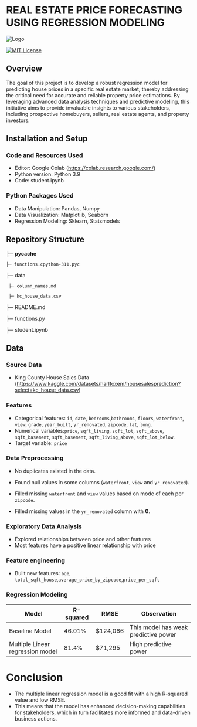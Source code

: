 # REAL  ESTATE PRICE FORECASTING USING REGRESSION MODELING

![Logo](https://assets.everspringpartners.com/dims4/default/3c5694c/2147483647/strip/true/crop/1400x800+0+0/resize/800x457!/format/webp/quality/90/?url=http%3A%2F%2Feverspring-brightspot.s3.us-east-1.amazonaws.com%2Ffe%2F06%2Ff23661be455e97d009c6ae418995%2Freal-estate-finance.jpg)

[![MIT License](https://img.shields.io/badge/License-MIT-green.svg)](https://choosealicense.com/licenses/mit/)
## Overview
The goal of this project is to develop a robust regression model for predicting house prices in a specific real estate market, thereby addressing the critical need for accurate and reliable property price estimations. 
By leveraging advanced data analysis techniques and predictive modeling, this initiative aims to provide invaluable insights to various stakeholders, including prospective homebuyers, sellers, real estate agents, and property investors.

## Installation and Setup
### Code and Resources Used
 - Editor: Google Colab (https://colab.research.google.com/)
-  Python version: Python 3.9
-  Code: student.ipynb
### Python Packages Used
- Data Manipulation: Pandas, Numpy
- Data Visualization: Matplotlib, Seaborn
- Regression Modeling: Sklearn, Statsmodels
  
## Repository Structure
├─ __pycache__

    ├─ functions.cpython-311.pyc
    
├─ data

     ├─ column_names.md
   
     ├─ kc_house_data.csv
   
├─ README.md

├─ functions.py

├─ student.ipynb

## Data
### Source Data
- King County House Sales Data (https://www.kaggle.com/datasets/harlfoxem/housesalesprediction?select=kc_house_data.csv)
### Features
- Categorical features: `id`, `date`, `bedrooms`,`bathrooms`, `floors`, `waterfront`, `view`, `grade`, `year_built`, `yr_renovated`, `zipcode`, `lat`, `long`.
- Numerical variables:`price`, `sqft_living`, `sqft_lot`, `sqft_above`, `sqft_basement`, `sqft_basement`, `sqft_living_above`, `sqft_lot_below`.
- Target variable: `price`
### Data Preprocessing
- No duplicates existed in the data.

- Found null values in some columns (`waterfront`, `view` and `yr_renovated`).

- Filled missing `waterfront` and `view` values based on mode of each per `zipcode`.

- Filled missing values in the `yr_renovated` column with **0**.
   
### Exploratory Data Analysis
- Explored relationships between price and other features
- Most features have a positive linear relationship with price
  
### Feature engineering
- Built new features: `age`, `total_sqft_house`,`average_price_by_zipcode`,`price_per_sqft`

### Regression Modeling
|Model|R-squared|RMSE|Observation|
|------|---------|--------|------------|
|Baseline Model| 46.01% | $124,066 | This model has weak predictive power |
|Multiple Linear regression model| 81.4% | $71,295 | High predictive power |

# Conclusion
- The multiple linear regression model is a good fit with a high R-squared value and low RMSE.
- This means that the model has enhanced decision-making capabilities for stakeholders, which in turn facilitates more informed and data-driven business actions.
